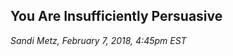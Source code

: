 You Are Insufficiently Persuasive
---------------------------------

_Sandi Metz, February 7, 2018, 4:45pm EST_

